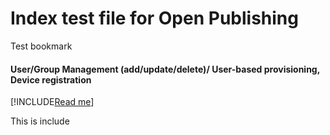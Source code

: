 # Index test file for Open Publishing

Test bookmark

#### User/Group Management (add/update/delete)/ User-based provisioning, Device  registration

[!INCLUDE[Read me](../../README.md)]

This is include
